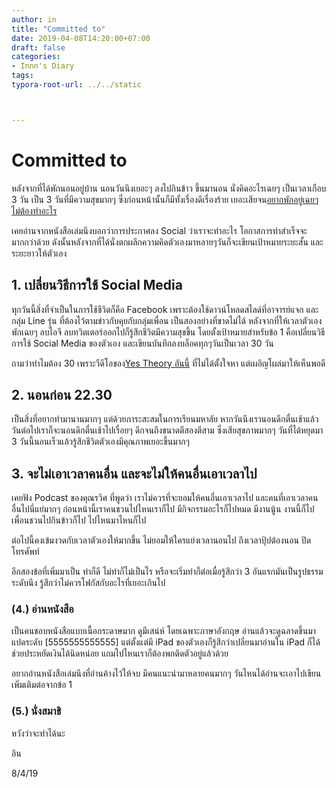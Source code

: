 ```yaml
---
author: in
title: "Committed to"
date: 2019-04-08T14:20:00+07:00
draft: false
categories:
- Innn's Diary
tags:
typora-root-url: ../../static



---
```


# Committed to

หลังจากที่ได้พักนอนอยู่บ้าน นอนวันนึงเยอะๆ ลงไปกินข้าว ขึ้นมานอน นั่งคิดอะไรเฉยๆ เป็นเวลาเกือบ 3 วัน เป็น 3 วันที่มีความสุขมากๆ ซึ่งก่อนหน้านั้นก็มีทั้งเรื่องดีเรื่องร้าย เยอะเสียจน[อยากพักอยู่เฉยๆไม่ต้องทำอะไร](https://cyruszhang.com/2019/04/just-need-a-break/)

เคยอ่านจากหนังสือเล่มนึงบอกว่าการประกาศลง Social ว่าเราจะทำอะไร โอกาสการทำสำเร็จจะมากกว่าด้วย ดังนั้นหลังจากที่ได้นั่งตกผลึกความคิดตัวเองมาหลายๆวันก็จะเขียนเป้าหมายระยะสั้น และระยะยาวให้ตัวเอง





## 1. เปลี่ยนวิธีการใช้ Social Media

ทุกวันนี้สิ่งที่จำเป็นในการใช้ชีวิตก็คือ Facebook เพราะต้องใช้ดาวน์โหลดสไลด์ที่อาจารย์แจก และกลุ่ม Line รุ่น ที่ต้องไว้ตามข่าวกับคุยกับกลุ่มเพื่อน เป็นสองอย่างที่ขาดไม่ได้ หลังจากที่ให้เวลาตัวเองพักเฉยๆ ลบไอจี ลบทวิตเตอร์ออกไปก็รู้สึกชีวิตมีความสุขขึ้น โดยตั้งเป้าหมายสำหรับข้อ 1 คือเปลี่ยนวิธีการใช้ Social Media ของตัวเอง และเขียนบันทึกลงบล็อคทุกๆวันเป็นเวลา 30 วัน

ถามว่าทำไมต้อง 30 เพราะวีดีโอของ[Yes Theory อันนี้](https://www.youtube.com/watch?v=TA5Ilzauebo&t=638s) ที่ไม่ได้ตั้งใจหา แต่เผอิญโผล่มาให้เห็นพอดี



## 2. นอนก่อน 22.30

เป็นสิ่งที่อยากทำมานานมากๆ แต่ด้วยภาระสะสมในการเรียนมหาลัย หากวันนึงเรานอนดึกตื่นเช้าแล้ว วันต่อไปเราก็จะนอนดึกตื่นเช้าไปเรื่อยๆ ดึกจนถึงขนาดตีสองตีสาม ซึ่งเสียสุขภาพมากๆ วันที่ได้หยุดมา 3 วันนี้นอนเร็วแล้วรู้สึกชีวิตตัวเองมีคุณภาพเยอะขึ้นมากๆ



## 3. จะไม่เอาเวลาคนอื่น และจะไม่ให้คนอื่นเอาเวลาไป

เคยฟัง Podcast ของคุณรวิศ ที่พูดว่า เราไม่ควรที่จะยอมให้คนอื่นเอาเวลาไป และคนที่เอาเวลาคนอื่นไปนี่แย่มากๆ ก่อนหน้านี้เราคนชวนไปไหนเราก็ไป มีกิจกรรมอะไรก็ไปหมด มีงานนู้น งานนี้ก็ไป เพื่อนชวนไปกินข้าวก็ไป ไปไหนมาไหนก็ไป

ต่อไปนี้คงเข้มงวดกับเวลาตัวเองให้มากขึ้น ไม่ยอมให้ใครแย่งเวลานอนไป ถึงเวลาปุ้ปต้องนอน ปิดโทรศัพท์





อีกสองข้อที่เพิ่มมาเป็น ทำก็ดี ไม่ทำก็ไม่เป็นไร หรือจะเริ่มทำก็ต่อเมื่อรู้สึกว่า 3 อันแรกมันเป็นรูปธรรมระดับนึง รู้สึกว่าไม่ควรโฟกัสกับอะไรที่เยอะเกินไป

### (4.) อ่านหนังสือ

เป็นคนชอบหนังสือแบบเนื้อกระดาษมาก ดูมีเสน่ห์ โดยเฉพาะภาษาอังกฤษ อ่านแล้วจะดูฉลาดขึ้นมาแปดระดับ [5555555555555] แต่ตั้งแต่มี iPad ของตัวเองก็รู้สึกว่าเปลี่ยนมาอ่านใน iPad ก็ได้ ช่วยประหยัดเงินได้นิดหน่อย แถมไปไหนเราก็ต้องพกติดตัวอยู่แล้วด้วย

อยากอ่านหนังสือเล่มนึงที่อ่านค้างไว้ให้จบ มีคนแนะนำมาหลายคนมากๆ วันไหนได้อ่านจะเอาไปเขียนเพิ่มเติมต่อจากข้อ 1





### (5.) นั่งสมาธิ









หวังว่าจะทำได้นะ









อิน

8/4/19